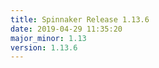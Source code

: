 ```yaml
---
title: Spinnaker Release 1.13.6
date: 2019-04-29 11:35:20
major_minor: 1.13
version: 1.13.6
---
```


<script src="https://gist.github.com/spinnaker-release/8748354e0de3ead0e5871eb1d0b5bbc6.js"/>
